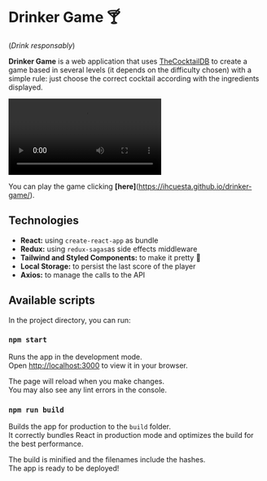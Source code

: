 # Drinker Game 🍸

(_Drink responsably_)

**Drinker Game** is a web application that uses [TheCocktailDB](https://www.thecocktaildb.com/) to create a game based in several levels (it depends on the difficulty chosen) with a simple rule: just choose the correct cocktail according with the ingredients displayed.

![ScreenShot](https://github.com/ihcuesta/drinker-game/blob/main/src/assets/video-desktop.mp4)

You can play the game clicking **[here]**(https://ihcuesta.github.io/drinker-game/).

## Technologies

- **React:** using `create-react-app` as bundle
- **Redux:** using `redux-sagas`as side effects middleware
- **Tailwind and Styled Components:** to make it pretty 💅
- **Local Storage:** to persist the last score of the player
- **Axios:** to manage the calls to the API

## Available scripts

In the project directory, you can run:

### `npm start`

Runs the app in the development mode.\
Open [http://localhost:3000](http://localhost:3000) to view it in your browser.

The page will reload when you make changes.\
You may also see any lint errors in the console.

### `npm run build`

Builds the app for production to the `build` folder.\
It correctly bundles React in production mode and optimizes the build for the best performance.

The build is minified and the filenames include the hashes.\
The app is ready to be deployed!
